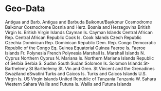 # Geo-Data

Antigua and Barb.             Antigua and Barbuda
Baikonur/Baykonur Cosmodrome  Baikonur Cosmodrome
Bosnia and Herz.              Bosnia and Herzegovina
British Virgin Is.            British Virgin Islands
Cayman Is.                    Cayman Islands
Central African Rep.          Central African Republic
Cook Is.                      Cook Islands
Czech Republic                Czechia
Dominican Rep.                Dominican Republic
Dem. Rep. Congo               Democratic Republic of the Congo
Eq. Guinea                    Equatorial Guinea
Faeroe Is.                    Faeroe Islands
Fr. Polynesia                 French Polynesia
Marshall Is.                  Marshall Islands
N. Cyprus                     Northern Cyprus
N. Mariana Is.                Northern Mariana Islands
Republic of Serbia            Serbia
S. Sudan                      South Sudan
Solomon Is.                   Solomon Islands
St-Barthelemy                 St Barthelemy
St. Vin and Gren.             St Vincent and the Grenadines
Swaziland                     eSwatini
Turks and Caicos Is.          Turks and Caicos Islands
U.S. Virgin Is.               US Virgin Islands
United Republic of Tanzania   Tanzania
W. Sahara                     Western Sahara
Wallis and Futuna Is.         Wallis and Futuna Islands
